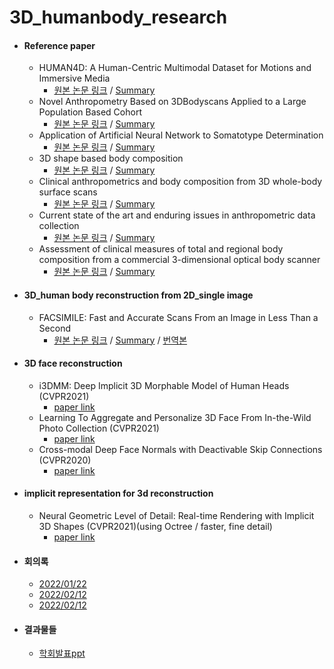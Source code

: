 # 3D_humanbody_research

* #### Reference paper

  * HUMAN4D: A Human-Centric Multimodal Dataset for Motions and Immersive Media
    * [원본 논문 링크](https://ieeexplore.ieee.org/document/9204617) / [Summary](https://github.com/ylab604/3D-human-body-paper-review/blob/main/Summary/HUMAN4D.pdf) 
  * Novel Anthropometry Based on 3DBodyscans Applied to a Large Population
Based Cohort
    * [원본 논문 링크](https://journals.plos.org/plosone/article/file?id=10.1371/journal.pone.0159887&type=printable) / [Summary](https://github.com/ylab604/3D-human-body-paper-review/blob/54539e077ac72c2441763612289fec72ee13aefb/Summary/SOM_Body%20Type.pdf)
  * Application of Artificial Neural Network to Somatotype Determination
    * [원본 논문 링크](https://www.mdpi.com/2076-3417/11/4/1365) / [Summary](https://github.com/sb0702/3D-human-body-paper-review/blob/2cdb17ef3d43d0e468b5475f9005a2fa7d537479/Summary/Application%20of%20Artificial%20Neural%20Network%20to%20Somatotype.pdf)
  * 3D shape based body composition
    * [원본 논문 링크](https://pubmed.ncbi.nlm.nih.gov/30441235/) / [Summary](https://github.com/sb0702/3D-human-body-paper-review/blob/2fea27644e11da30b71c218f3876fa14fcc46933/Summary/3D%20shape%20based%20body%20composition.pdf)
  * Clinical anthropometrics and body composition from 3D whole-body surface scans
    * [원본 논문 링크](https://www.researchgate.net/publication/304329278_Clinical_anthropometrics_and_body_composition_from_3D_whole-body_surface_scans) / [Summary](https://github.com/ylab604/3D-human-body-paper-review/blob/552c97900b420db2d15bb94ec7a70575c1e51490/Summary/Clinical%20anthropometrics%20and%20body%20composition%20from%203D%20Scan.pdf) 
  * Current state of the art and enduring issues in anthropometric data collection
    * [원본 논문 링크](https://www.semanticscholar.org/paper/Current-state-of-the-art-and-enduring-issues-in-1-Bragan%C3%A7a-Arezes/2f25bef7a0780436c9e6042415279480798fd63d) / [Summary](https://github.com/sb0702/3D-human-body-paper-review/blob/1650533577aab1ba04d23a5ea2b0cfffc5f6a511/Summary/%EC%9D%B8%EC%B2%B4%EC%B8%A1%EC%A0%95%20%EB%8D%B0%EC%9D%B4%ED%84%B0%20%EC%88%98%EC%A7%91%EC%97%90%20%EB%8C%80%ED%95%9C%20%EC%B5%9C%EC%8B%A0%20%EA%B8%B0%EC%88%A0%20%EB%B0%8F%20%EB%AC%B8%EC%A0%9C%20%EB%85%BC%EB%AC%B8%20%EC%9A%94%EC%95%BD.pdf)
  * Assessment of clinical measures of total and regional body composition from a commercial 3-dimensional optical body scanner 
    * [원본 논문 링크](https://www.sciencedirect.com/science/article/pii/S0261561421005410) / [Summary](https://github.com/ylab604/3D-human-body-paper-review/blob/1846eddb2ae3de709ec8ac114491e76514c91fad/Summary/Assessment%20of%20clinical%20measures.pdf) 


* #### 3D_human body reconstruction from 2D_single image
  * FACSIMILE: Fast and Accurate Scans From an Image in Less Than a Second
    * [원본 논문 링크](https://openaccess.thecvf.com/content_ICCV_2019/html/Smith_FACSIMILE_Fast_and_Accurate_Scans_From_an_Image_in_Less_ICCV_2019_paper.html) / [Summary](https://ylab604.tistory.com/17) / [번역본](https://github.com/ylab604/3D-human-body-paper-review/blob/main/translation/FACSIMILE.pdf)

* #### 3D face reconstruction
  * i3DMM: Deep Implicit 3D Morphable Model of Human Heads (CVPR2021)
    * [paper link](https://openaccess.thecvf.com/content/CVPR2021/html/Yenamandra_i3DMM_Deep_Implicit_3D_Morphable_Model_of_Human_Heads_CVPR_2021_paper.html)
  * Learning To Aggregate and Personalize 3D Face From In-the-Wild Photo Collection (CVPR2021)
    * [paper link](https://openaccess.thecvf.com/content/CVPR2021/html/Zhang_Learning_To_Aggregate_and_Personalize_3D_Face_From_In-the-Wild_Photo_CVPR_2021_paper.html) 
  * Cross-modal Deep Face Normals with Deactivable Skip Connections (CVPR2020)
    * [paper link](https://openaccess.thecvf.com/content_CVPR_2020/html/Abrevaya_Cross-Modal_Deep_Face_Normals_With_Deactivable_Skip_Connections_CVPR_2020_paper.html)     

* #### implicit representation for 3d reconstruction
  * Neural Geometric Level of Detail: Real-time Rendering with Implicit 3D Shapes (CVPR2021)(using Octree / faster, fine detail)
    * [paper link](https://openaccess.thecvf.com/content/CVPR2021/html/Takikawa_Neural_Geometric_Level_of_Detail_Real-Time_Rendering_With_Implicit_3D_CVPR_2021_paper.html)


* #### 회의록
   * [2022/01/22](https://github.com/ylab604/3D-human-body-paper-review/blob/main/meeting_minutes/2022_01_22.txt)
   * [2022/02/12](https://github.com/ylab604/3D-human-body-paper-review/blob/main/meeting_minutes/2022_02_12.txt)
   * [2022/02/12](https://github.com/ylab604/3D-human-body-paper-review/blob/main/meeting_minutes/2022_02_20.txt)



* #### 결과물들
   * [학회발표ppt](https://github.com/ylab604/3D-human-body-paper-review/blob/main/Summary/3D_obesity.pdf)
